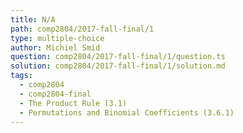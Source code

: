 ```yaml
---
title: N/A
path: comp2804/2017-fall-final/1
type: multiple-choice
author: Michiel Smid
question: comp2804/2017-fall-final/1/question.ts
solution: comp2804/2017-fall-final/1/solution.md
tags:
  - comp2804
  - comp2804-final
  - The Product Rule (3.1)
  - Permutations and Binomial Coefficients (3.6.1)
---
```

